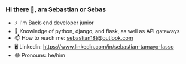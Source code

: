 ### Hi there 👋, am Sebastian or Sebas

- ⚡ I'm Back-end developer junior
- 🔭 Knowledge of python, django, and flask, as well as API gateways
- 📫 How to reach me: sebastian18t@outlook.com
- 🖥  Linkedin: https://www.linkedin.com/in/sebastian-tamayo-lasso
- 😄 Pronouns: he/him
